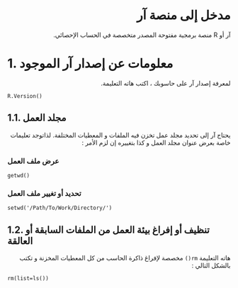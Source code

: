 <div dir="rtl">

# مدخل إلى منصة آر

آر أو R منصة برمجية مفتوحة المصدر متخصصة في الحساب الإحصائي.
</div>


# 1. معلومات عن إصدار آر الموجود
<div dir="rtl">

لمعرفة إصدار آر على حاسوبك ، اكتب هاته التعليمة.
</div>

```
R.Version()
```
## 1.1. مجلد العمل
<div dir="rtl">

يحتاج آر إلى تحديد مجلد عمل تخزن فيه الملفات و المعطيات المختلفة. لذاتوجد تعليمات خاصة بعرض عنوان مجلد العمل و كذا بتغييره إن لزم الأمر :
</div>

### عرض ملف العمل
```
getwd()
```
### تحديد أو تغيير ملف العمل
```
setwd('/Path/To/Work/Directory/')
```

## 1.2. تنظيف أو إفراغ بيئة العمل من الملفات السابقة أو العالقة
<div dir="rtl">


هاته التعليمة ```rm()``` مخصصة لإفراغ ذاكرة الحاسب من كل المعطيات المخزنة و تكتب بالشكل التالي :
</div>

```
rm(list=ls())
```


